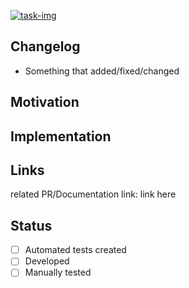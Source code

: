 <!-- In badge section, you can add task -->

<!-- Task badge  -->

[task-img]: https://img.shields.io/badge/JIRA-Task-blue.svg?logo=jira

[task-link]: https://gympass.atlassian.net/browse/<task-code>

<!-- Badges  -->
[![task-img]][task-link]

<!-- In the changelog section, you can add the changes in an objective way -->

## Changelog

- Something that added/fixed/changed

<!-- In the motivation section, you need to explain around what has behind these changes, like a purpose of changes and what benefits do we get -->

## Motivation

<!-- In the implementation section, you can explain about the implementation logics and purposes of the code have some approach -->

## Implementation

<!-- In the links section, you can add some useful links to help review to understand your motivation/implementation  -->

## Links

related PR/Documentation link: link here

<!-- In the status section, you can mark what you have already done -->

## Status

- [ ] Automated tests created
- [ ] Developed
- [ ] Manually tested

<!-- Well done! do not forget to answer the comments and follow the deployment :D -->
